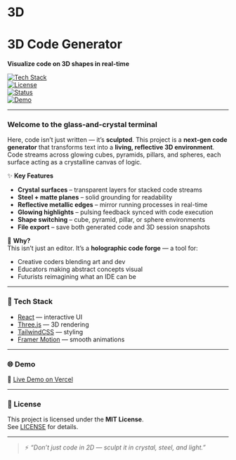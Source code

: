 # 3D  
# 3D Code Generator  
**Visualize code on 3D shapes in real-time**

[![Tech Stack](https://img.shields.io/badge/stack-React%20%7C%20Three.js%20%7C%20Tailwind-blueviolet?style=for-the-badge&logo=react)](https://react.dev/)  
[![License](https://img.shields.io/badge/license-MIT-green?style=for-the-badge)](LICENSE)  
[![Status](https://img.shields.io/badge/status-experimental-orange?style=for-the-badge)]()  
[![Demo](https://img.shields.io/badge/demo-live-lightblue?style=for-the-badge&logo=vercel)](https://your-demo-link-here.vercel.app)  

---

### Welcome to the **glass-and-crystal terminal**  
Here, code isn’t just written — it’s **sculpted**. This project is a **next-gen code generator** that transforms text into a **living, reflective 3D environment**. Code streams across glowing cubes, pyramids, pillars, and spheres, each surface acting as a crystalline canvas of logic.

✨ **Key Features**  
- **Crystal surfaces** – transparent layers for stacked code streams  
- **Steel + matte planes** – solid grounding for readability  
- **Reflective metallic edges** – mirror running processes in real-time  
- **Glowing highlights** – pulsing feedback synced with code execution  
- **Shape switching** – cube, pyramid, pillar, or sphere environments  
- **File export** – save both generated code and 3D session snapshots  

🔮 **Why?**  
This isn’t just an editor. It’s a **holographic code forge** — a tool for:  
- Creative coders blending art and dev  
- Educators making abstract concepts visual  
- Futurists reimagining what an IDE can be  

---

### 🚀 Tech Stack
- [React](https://react.dev/) — interactive UI  
- [Three.js](https://threejs.org/) — 3D rendering  
- [TailwindCSS](https://tailwindcss.com/) — styling  
- [Framer Motion](https://www.framer.com/motion/) — smooth animations  

---

### 🌐 Demo
🔗 [Live Demo on Vercel](https://your-demo-link-here.vercel.app)  

---

### 📜 License
This project is licensed under the **MIT License**.  
See [LICENSE](LICENSE) for details.  

---

> ⚡ *“Don’t just code in 2D — sculpt it in crystal, steel, and light.”*
